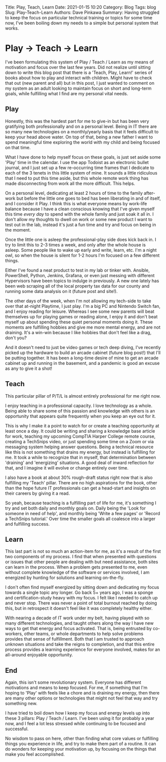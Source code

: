 Title: Play, Teach, Learn
Date: 2021-01-15 10:20
Category: Blog
Tags: blog
Slug: Play-Teach-Learn
Authors: Dave Pinkawa
Summary: Having struggled to keep the focus on particular technical training or topics for some time now, I've been boiling down my needs to a simple but personal system that works. 

# Play -> Teach -> Learn

I've been formulating this system of Play / Teach / Learn as my means of motivation and focus over the last few years. Did not realize until sitting down to write this blog post that there is a 'Teach, Play, Learn!' series of books about how to play and interact with children. Might have to check that out (new parent and all) but in this post, I just wanted to comment on my system as an adult looking to maintain focus on short and long-term goals, while fulfilling what I find are my personal vital needs.

## Play

Honestly, this was the hardest part for me to give-in but has been very gratifying both professionally and on a personal level. Being in IT there are so many new technologies on a monthly/yearly basis that it feels difficult to keep your head above water. On top of that, being a new father I want to spend meaningful time exploring the world with my child and being focused on that time.

What I have done to help myself focus on these goals, is just set aside some 'Play' time in the calendar. I use the app Todoist as an electronic bullet journal, and I just set up a few re-occurring time frames that I dedicate to each of the 3 tenets in this little system of mine. It sounds a little ridiculous that I need to put this time aside, but this whole remote work thing has made disconnecting from work all the more difficult. This helps.

On a personal level, dedicating at least 2 hours of time to the family after-work but before the little one goes to bed has been liberating in and of itself, and I consider it Play. I think this is what everyone means by work-life balance because I have a clean conscious knowing that I've given myself this time _every day_ to spend with the whole family and just soak it all in. I don't allow my thoughts to dwell on work or some new product I want to test out in the lab, instead it's just a fun time and try and focus on being in the moment.

Once the little one is asleep the professional-play side does kick back in. I try to limit this to 2-3 times a week, and only after the whole house is asleep. Some people like to wake up early and write, learn, etc. I'm a night owl, so when the house is silent for 1-2 hours I'm focused on a few different things. 

Either I've found a neat product to test in my lab or tinker with. Ansible, PowerShell, Python, Jenkins, Grafana, or even just messing with different Hypervisors have been topics to indulge in previously. A new one lately has been web scraping all of the local property tax data for our county and running some data analysis on it (future post and site!).

The other days of the week, when I'm not allowing my tech-side to take over that at-night Playtime, I  just play. I'm a big PC and Nintendo Switch fan, and I enjoy reading for leisure. Whereas I see some new parents will beat themselves up for playing games or reading alone, I enjoy it and don't beat myself up about spending these quiet personal moments doing it. These moments are fulfilling hobbies and give me more mental energy, and are not draining. It's a win-win because I like hobbies that don't feel like a drag, don't you?

And it doesn't need to just be video games or tech deep diving, I've recently picked up the hardware to build an arcade cabinet (future blog post!) that I'll be putting together. It has been a long-time desire of mine to get an arcade cabinet up and running in the basement, and a pandemic is good an excuse as any to give it a shot!

## Teach

This particular pillar of P/T/L is almost entirely professional for me right now.

I enjoy teaching in a professional capacity. I love technology as a whole. Being able to share some of this passion and knowledge with others is an opportunity that appears quite frequently when you keep an eye out for it. 

This is why I make it a point to watch for or create a teaching opportunity at least once a day. It could be writing and sharing a knowledge base article for work, teaching my upcoming CompTIA Harper College remote course, creating a TechSnips video, or just spending some time on a Zoom or via messaging system helping answer questions. Being a technical resource like this is not something that drains my energy, but instead is fulfilling for me. It took a while to recognize that in myself, that determination between 'draining' and 'energizing' situations. A good deal of inward reflection for that, and I imagine it will evolve or change entirely over time.

I also have a book at about 30% rough-draft status right now that is also fulfilling my 'Teach' pillar. There are no high aspirations for the book, other than the hope future IT professionals can get a head-start and insights on their careers by giving it a read. 

So yeah, because teaching is a fulfilling part of life for me, it's something I try and set both daily and monthly goals on. Daily being the 'Look for someone in need of help', and monthly being 'Write a few pages' or 'Record a TechSnips tutorial.' Over time the smaller goals all coalesce into a larger and fulfilling success. 

## Learn

This last part is not so much an action-item for me, as it's a result of the first two components of my process. I find that when presented with questions or issues that other people are dealing with but need assistance, both sites can learn in the process. When a problem gets presented to me, even without complete knowledge of the software or services involved, I am energized by hunting for solutions and learning on-the-fly.

I don't often find myself energized by sitting down and dedicating my focus towards a single topic any longer. Go back 5+ years ago, I was a sponge and certification-study heavy with my focus. I felt like I needed to catch up and never stop. There was never a point of total burnout reached by doing this, but in retrospect it doesn't feel like it was completely healthy either.

With nearing a decade of IT work under my belt, having played with so many different technologies, and taught others along the way I have new ways to get that energy and focus activated. That is,  being entrusted by co-workers, other teams, or whole departments to help solve problems provides that sense of fulfillment. Both that I am trusted to approach unknown situations and take the reigns to completion, and that this entire process provides a learning experience for everyone involved, makes for an all-around enjoyable opportunity.

## End

Again, this isn't some revolutionary system. Everyone has different motivations and means to keep focused. For me, if something that I'm hoping to 'Play' with feels like a chore and is draining my energy, then there are many other options or technologies that might not feel that way and try something new. 

I have tried to boil down how I  keep my focus and energy levels up into these 3 pillars: Play / Teach / Learn. I've been using it for probably a year now, and I feel a lot less stressed while continuing to be focused and successful.

No wisdom to pass on here, other than finding what core values or fulfilling things you experience in life, and try to make them part of a routine. It can do wonders for keeping your motivation up, by focusing on the things that make you feel accomplished. 